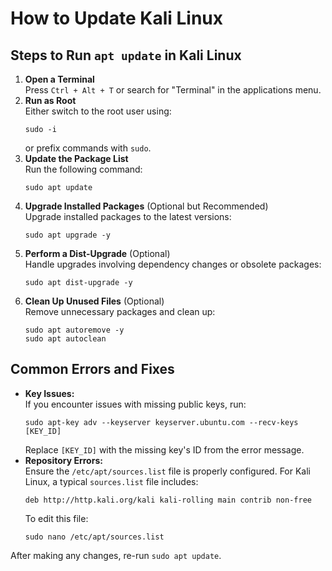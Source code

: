 

<h1>How to Update Kali Linux</h1>

<h2>Steps to Run <code>apt update</code> in Kali Linux</h2>

<ol>
  <li>
    <strong>Open a Terminal</strong><br />
    Press <code>Ctrl + Alt + T</code> or search for "Terminal" in the applications menu.
  </li>
  <li>
    <strong>Run as Root</strong><br />
    Either switch to the root user using:
    <pre><code>sudo -i</code></pre>
    or prefix commands with <code>sudo</code>.
  </li>
  <li>
    <strong>Update the Package List</strong><br />
    Run the following command:
    <pre><code>sudo apt update</code></pre>
  </li>
  <li>
    <strong>Upgrade Installed Packages</strong> (Optional but Recommended)<br />
    Upgrade installed packages to the latest versions:
    <pre><code>sudo apt upgrade -y</code></pre>
  </li>
  <li>
    <strong>Perform a Dist-Upgrade</strong> (Optional)<br />
    Handle upgrades involving dependency changes or obsolete packages:
    <pre><code>sudo apt dist-upgrade -y</code></pre>
  </li>
  <li>
    <strong>Clean Up Unused Files</strong> (Optional)<br />
    Remove unnecessary packages and clean up:
    <pre><code>sudo apt autoremove -y
sudo apt autoclean</code></pre>
  </li>
</ol>

<h2>Common Errors and Fixes</h2>

<ul>
  <li>
    <strong>Key Issues:</strong><br />
    If you encounter issues with missing public keys, run:
    <pre><code>sudo apt-key adv --keyserver keyserver.ubuntu.com --recv-keys [KEY_ID]</code></pre>
    Replace <code>[KEY_ID]</code> with the missing key's ID from the error message.
  </li>
  <li>
    <strong>Repository Errors:</strong><br />
    Ensure the <code>/etc/apt/sources.list</code> file is properly configured. For Kali Linux, a typical <code>sources.list</code> file includes:
    <pre><code>deb http://http.kali.org/kali kali-rolling main contrib non-free</code></pre>
    To edit this file:
    <pre><code>sudo nano /etc/apt/sources.list</code></pre>
  </li>
</ul>

<p>After making any changes, re-run <code>sudo apt update</code>.</p>
